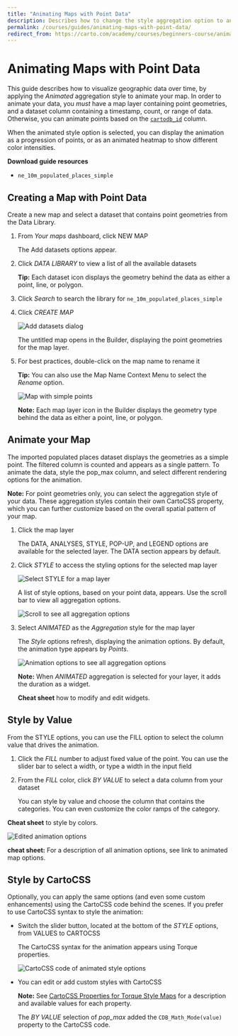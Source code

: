```yaml
---
title: "Animating Maps with Point Data"
description: Describes how to change the style aggregation option to animate your map layer with the CARTO Builder.
permalink: /courses/guides/animating-maps-with-point-data/
redirect_from: https://carto.com/academy/courses/beginners-course/animated-maps-with-point-data/
---
```


# Animating Maps with Point Data

This guide describes how to visualize geographic data over time, by applying the _Animated_ aggregation style to animate your map. In order to animate your data, you _must_ have a map layer containing point geometries, and a dataset column containing a timestamp, count, or range of data. Otherwise, you can animate points based on the [`cartodb_id`](https://carto.com/docs/carto-engine/import-api/importing-geospatial-data/#dataset-basics) column.

When the animated style option is selected, you can display the animation as a progression of points, or as an animated heatmap to show different color intensities.

**Download guide resources**

- `ne_10m_populated_places_simple`

## Creating a Map with Point Data

Create a new map and select a dataset that contains point geometries from the Data Library.

1. From _Your maps_ dashboard, click NEW MAP

	The Add datasets options appear.

2. Click _DATA LIBRARY_ to view a list of all the available datasets

	**Tip:** Each dataset icon displays the geometry behind the data as either a point, line, or polygon.

3. Click _Search_ to search the library for `ne_10m_populated_places_simple`

4. Click _CREATE MAP_

	<span class="wrap-border"><img src="/academy/img/guides/animated_maps/add_dataset.jpg" alt="Add datasets dialog" /></span>

	The untitled map opens in the Builder, displaying the point geometries for the map layer.

5. For best practices, double-click on the map name to rename it

	**Tip:** You can also use the Map Name Context Menu to select the _Rename_ option.

	<span class="wrap-border"><img src="/academy/img/guides/animated_maps/simple_points.jpg" alt="Map with simple points" /></span>

	**Note:** Each map layer icon in the Builder displays the geometry type behind the data  as either a point, line, or polygon.

## Animate your Map

The imported populated places dataset displays the geometries as a simple point. The filtered column is counted and appears as a single pattern. To animate the data, style the pop_max column, and select different rendering options for the animation.

**Note:** For point geometries only, you can select the aggregation style of your data. These aggregation styles contain their own CartoCSS property, which you can further customize based on the overall spatial pattern of your map.

1. Click the map layer

	The DATA, ANALYSES, STYLE, POP-UP, and LEGEND options are available for the selected layer. The DATA section appears by default.

2. Click _STYLE_ to access the styling options for the selected map layer

    <span class="wrap-border"><img src="/academy/img/guides/styling/select_style.jpg" alt="Select STYLE for a map layer" /></span>

    A list of style options, based on your point data, appears. Use the scroll bar to view all aggregation options.

	<span class="wrap-border"><img src="/academy/img/guides/animated_maps/scroll_aggregation.jpg" alt="Scroll to see all aggregation options" /></span>

2. Select _ANIMATED_ as the _Aggregation_ style for the map layer

	The _Style_ options refresh, displaying the animation options. By default, the animation type appears by _Points_.

    <span class="wrap-border"><img src="/academy/img/guides/animated_maps/animation_options.jpg" alt="Animation options to see all aggregation options" /></span>

    **Note:**  When _ANIMATED_ aggregation is selected for your layer, it adds the duration as a widget.  

    **Cheat sheet** how to modify and edit widgets.

## Style by Value

From the STYLE options, you can use the FILL option to select the column value that drives the animation.

1. Click the _FILL_ number to adjust fixed value of the point. You can use the slider bar to select a width, or type a width in the input field

2. From the _FILL_ color, click _BY VALUE_ to select a data column from your dataset

	You can style by value and choose the column that contains the categories. You can even customize the color ramps of the category.

**Cheat sheet** to style by colors.

<span class="wrap-border"><img src="/academy/img/guides/animated_maps/edited_animation_options.jpg" alt="Edited animation options" /></span>

**cheat sheet:** For a description of all animation options, see link to animated map options.

## Style by CartoCSS

Optionally, you can apply the same options (and even some custom enhancements) using the CartoCSS code behind the scenes. If you prefer to use CartoCSS syntax to style the animation:

- Switch the slider button, located at the bottom of the _STYLE_ options, from VALUES to CARTOCSS

	The CartoCSS syntax for the animation appears using Torque properties.

	 <span class="wrap-border"><img src="/academy/img/guides/animated_maps/animation_cartocss.jpg" alt="CartoCSS code of animated style options" /></span>

- You can edit or add custom styles with CartoCSS

	**Note:** See [CartoCSS Properties for Torque Style Maps]( https://carto.com/docs/carto-engine/cartocss/properties-for-torque/) for a description and available values for each property.

	The _BY VALUE_ selection of _pop_max_ added the `CDB_Math_Mode(value)` property to the CartoCSS code.
